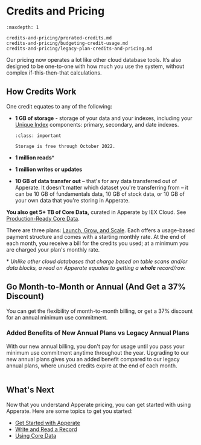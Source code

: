 # Credits and Pricing

```{toctree}
:maxdepth: 1

credits-and-pricing/prorated-credits.md
credits-and-pricing/budgeting-credit-usage.md
credits-and-pricing/legacy-plan-credits-and-pricing.md
```

Our pricing now operates a lot like other cloud database tools. It’s also designed to be one-to-one with how much you use the system, without complex if-this-then-that calculations. 

## How Credits Work

One credit equates to any of the following: 

- **1 GB of storage** - storage of your data and your indexes, including your [Unique Index](../reference/glossary.md#unique-index) components: primary, secondary, and date indexes.

    ``` {admonition} Free Storage through October 2022
    :class: important

    Storage is free through October 2022.
    ```
- **1 million reads**\* 
- **1 million writes or updates**
- **10 GB of data transfer out** – that's for any data transferred out of Apperate. It doesn't matter which dataset you're transferring from – it can be 10 GB of fundamentals data, 10 GB of stock data, or 10 GB of your own data that you're storing in Apperate.

**You also get 5+ TB of Core Data,** curated in Apperate by IEX Cloud. See [Production-Ready Core Data](../getting-started/production-ready-core-data.md).

There are three plans: [Launch, Grow, and Scale](https://iexcloud.io/pricing/). Each offers a usage-based payment structure and comes with a starting monthly rate. At the end of each month, you receive a bill for the credits you used; at a minimum you are charged your plan's monthly rate. 

\* *Unlike other cloud databases that charge based on table scans and/or data blocks, a read on Apperate equates to getting a **whole** record/row.*

## Go Month-to-Month or Annual (And Get a 37% Discount)

You can get the flexibility of month-to-month billing, or get a 37% discount for an annual minimum use commitment.

### Added Benefits of New Annual Plans vs Legacy Annual Plans 

With our new annual billing, you don't pay for usage until you pass your minimum use commitment anytime throughout the year. Upgrading to our new annual plans gives you an added benefit compared to our legacy annual plans, where unused credits expire at the end of each month.

```{seealso} The [FAQs](../faqs.md#account-billing-and-pricing) provide additional answers to credit and pricing related questions.
```

## What's Next

Now that you understand Apperate pricing, you can get started with using Apperate. Here are some topics to get you started:

- [Get Started with Apperate](../getting-started/getting-started-with-apperate.md)
- [Write and Read a Record](../getting-started/write-and-read-a-record.md)
- [Using Core Data](../using-core-data.md)